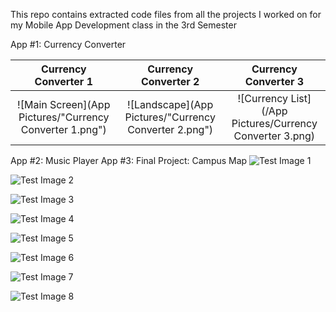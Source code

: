 This repo contains extracted code files from all the projects I worked on for my Mobile App Development class in the 3rd Semester

App #1: Currency Converter

Currency Converter 1       |Currency Converter 2       |Currency Converter 3      |
:-------------------------:|:-------------------------:|:-------------------------:
![Main Screen](App Pictures/"Currency Converter 1.png")  |  ![Landscape](App Pictures/"Currency Converter 2.png")  |  ![Currency List](/App Pictures/Currency Converter 3.png)


App #2: Music Player
App #3: Final Project: Campus Map
![Test Image 1](3DTest.png)

![Test Image 2]("3DTest.png")

![Test Image 3](/3DTest.png)

![Test Image 4](https://github.com/tograh/testrepository/3DTest.png)

![Test Image 5](https://.../3DTest.png)

![Test Image 6](master/3DTest.png)

![Test Image 7](https://github.com/tograh/testrepository/master/3DTest.png)

![Test Image 8](https://raw.githubusercontent.com/tograh/testrepository/master/3DTest.png)
